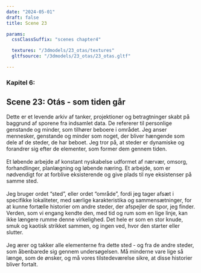```yaml
---
date: "2024-05-01"
draft: false
title: Scene 23

params:
  cssClassSuffix: "scenes chapter4"

  textures: "/3dmodels/23_otas/textures"
  gltfsource: "/3dmodels/23_otas/23_otas.gltf"

---
```

### Kapitel 6:
## Scene 23: Otás - som tiden går
<canvas id="c"></canvas>
<p>Dette er et levende arkiv af tanker, projektioner og betragtninger skabt på baggrund af sporene fra indsamlet data. De refererer til personlige genstande og minder, som tilhører beboere i området. 
Jeg anser mennesker, genstande og minder som noget, der bliver hængende som dele af de steder, de har beboet. Jeg tror på, at steder er dynamiske og forandrer sig efter de elementer, som former dem gennem tiden.<br><br>Et løbende arbejde af konstant nyskabelse udformet af nærvær, omsorg, forhandlinger, planlægning og løbende næring. Et arbejde, som er nødvendigt for at forblive eksisterende og give plads til nye eksistenser på samme sted.<br><br>Jeg bruger ordet “sted”, eller ordet “område”, fordi jeg tager afsæt i specifikke lokaliteter, med særlige karakteristika og sammensætninger, for at kunne fortælle historier om andre steder, der afspejler de spor, jeg finder. Verden, som vi engang kendte den, med tid og rum som en lige linje, kan ikke længere rumme denne virkelighed. Det hele er som en stor knude, smuk og kaotisk strikket sammen, og ingen ved, hvor den starter eller slutter.<br><br>Jeg ærer og takker alle elementerne fra dette sted - og fra de andre steder, som åbenbarede sig gennem undersøgelsen. Må minderne vare lige så længe, som de ønsker, og må vores tilstedeværelse sikre, at disse historier bliver fortalt.</p>
